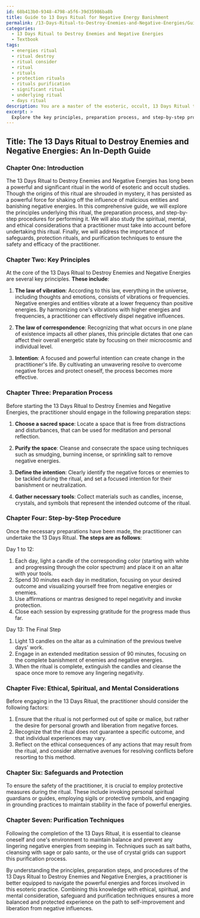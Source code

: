 ```yaml
---
id: 68b413b0-9348-4798-a5f6-39d35986ba8b
title: Guide to 13 Days Ritual for Negative Energy Banishment
permalink: /13-Days-Ritual-to-Destroy-Enemies-and-Negative-Energies/Guide-to-13-Days-Ritual-for-Negative-Energy-Banishment/
categories:
  - 13 Days Ritual to Destroy Enemies and Negative Energies
  - Textbook
tags:
  - energies ritual
  - ritual destroy
  - ritual consider
  - ritual
  - rituals
  - protection rituals
  - rituals purification
  - significant ritual
  - underlying ritual
  - days ritual
description: You are a master of the esoteric, occult, 13 Days Ritual to Destroy Enemies and Negative Energies and education, you have written many textbooks on the subject in ways that provide students with rich and deep understanding of the subject. You are being asked to write textbook-like sections on a topic and you do it with full context, explainability, and reliability in accuracy to the true facts of the topic at hand, in a textbook style that a student would easily be able to learn from, in a rich, engaging, and contextual way. Always include relevant context (such as formulas and history), related concepts, and in a way that someone can gain deep insights from.
excerpt: > 
  Explore the key principles, preparation process, and step-by-step procedures of the 13 Days Ritual to Destroy Enemies and Negative Energies, focusing on its significance in the occult and esoteric domains, as well as the spiritual, mental, and ethical considerations a practitioner must take into account before undertaking such a powerful ritual. Additionally, provide guidance on safeguards, rituals of protection, and purification techniques an adept should employ while performing this occult practice.
---
```


## Title: The 13 Days Ritual to Destroy Enemies and Negative Energies: An In-Depth Guide

### Chapter One: Introduction
The 13 Days Ritual to Destroy Enemies and Negative Energies has long been a powerful and significant ritual in the world of esoteric and occult studies. Though the origins of this ritual are shrouded in mystery, it has persisted as a powerful force for shaking off the influence of malicious entities and banishing negative energies. In this comprehensive guide, we will explore the principles underlying this ritual, the preparation process, and step-by-step procedures for performing it. We will also study the spiritual, mental, and ethical considerations that a practitioner must take into account before undertaking this ritual. Finally, we will address the importance of safeguards, protection rituals, and purification techniques to ensure the safety and efficacy of the practitioner.

### Chapter Two: Key Principles
At the core of the 13 Days Ritual to Destroy Enemies and Negative Energies are several key principles. **These include**:

1. **The law of vibration**: According to this law, everything in the universe, including thoughts and emotions, consists of vibrations or frequencies. Negative energies and entities vibrate at a lower frequency than positive energies. By harmonizing one's vibrations with higher energies and frequencies, a practitioner can effectively dispel negative influences.

2. **The law of correspondence**: Recognizing that what occurs in one plane of existence impacts all other planes, this principle dictates that one can affect their overall energetic state by focusing on their microcosmic and individual level.

3. **Intention**: A focused and powerful intention can create change in the practitioner's life. By cultivating an unwavering resolve to overcome negative forces and protect oneself, the process becomes more effective.

### Chapter Three: Preparation Process
Before starting the 13 Days Ritual to Destroy Enemies and Negative Energies, the practitioner should engage in the following preparation steps:

1. **Choose a sacred space**: Locate a space that is free from distractions and disturbances, that can be used for meditation and personal reflection.

2. **Purify the space**: Cleanse and consecrate the space using techniques such as smudging, burning incense, or sprinkling salt to remove negative energies.

3. **Define the intention**: Clearly identify the negative forces or enemies to be tackled during the ritual, and set a focused intention for their banishment or neutralization.

4. **Gather necessary tools**: Collect materials such as candles, incense, crystals, and symbols that represent the intended outcome of the ritual.

### Chapter Four: Step-by-Step Procedure
Once the necessary preparations have been made, the practitioner can undertake the 13 Days Ritual. **The steps are as follows**:

Day 1 to 12:
1. Each day, light a candle of the corresponding color (starting with white and progressing through the color spectrum) and place it on an altar with your tools.
2. Spend 30 minutes each day in meditation, focusing on your desired outcome and visualizing yourself free from negative energies or enemies.
3. Use affirmations or mantras designed to repel negativity and invoke protection.
4. Close each session by expressing gratitude for the progress made thus far.

Day 13: The Final Step
1. Light 13 candles on the altar as a culmination of the previous twelve days' work.
2. Engage in an extended meditation session of 90 minutes, focusing on the complete banishment of enemies and negative energies.
3. When the ritual is complete, extinguish the candles and cleanse the space once more to remove any lingering negativity.

### Chapter Five: Ethical, Spiritual, and Mental Considerations
Before engaging in the 13 Days Ritual, the practitioner should consider the following factors:

1. Ensure that the ritual is not performed out of spite or malice, but rather the desire for personal growth and liberation from negative forces.
2. Recognize that the ritual does not guarantee a specific outcome, and that individual experiences may vary.
3. Reflect on the ethical consequences of any actions that may result from the ritual, and consider alternative avenues for resolving conflicts before resorting to this method.

### Chapter Six: Safeguards and Protection
To ensure the safety of the practitioner, it is crucial to employ protective measures during the ritual. These include invoking personal spiritual guardians or guides, employing sigils or protective symbols, and engaging in grounding practices to maintain stability in the face of powerful energies.

### Chapter Seven: Purification Techniques
Following the completion of the 13 Days Ritual, it is essential to cleanse oneself and one's environment to maintain balance and prevent any lingering negative energies from seeping in. Techniques such as salt baths, cleansing with sage or palo santo, or the use of crystal grids can support this purification process.

By understanding the principles, preparation steps, and procedures of the 13 Days Ritual to Destroy Enemies and Negative Energies, a practitioner is better equipped to navigate the powerful energies and forces involved in this esoteric practice. Combining this knowledge with ethical, spiritual, and mental consideration, safeguard and purification techniques ensures a more balanced and protected experience on the path to self-improvement and liberation from negative influences.
